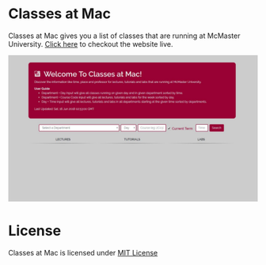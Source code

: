 # Classes at Mac
Classes at Mac gives you a list of classes that are running at McMaster University. <a href="http://www.classesatmac.com/" target="_blank">Click here</a> to checkout the website live. 

<img src="ClassesAtMac.JPG"/> 

# License
Classes at Mac is licensed under <a href="https://github.com/harshp814/Classes-At-Mac/blob/master/LICENSE.md">MIT License</a>
